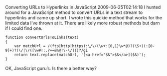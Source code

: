 Converting URLs to Hyperlinks in JavaScript
2009-06-25T02:14:18
I hunted around for a JavaScript method to convert URLs in a text stream to hyperlinks and came up short. I wrote this quickie method that works for the limited data I’ve thrown at it. There are likely more robust methods but darn if I could find one.
    
    function convertUrlsToLinks(text)
    {
        var matchUrl = /(ftp|http|https):\/\/(\w+:{0,1}\w*@)?(\S+)(:[0-9]+)?(\/|\/([\w#!:.?+=&%@!\-\/]))?/gi
        return text.replace(matchUrl, '[<a href="$&">$&</a>]($&)');
    }

OK, JavaScript guru’s. Is there a better way?
